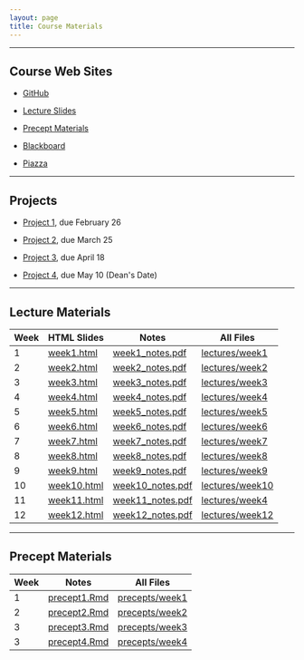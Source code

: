 ```yaml
---
layout: page
title: Course Materials
---
```


----

## Course Web Sites

- [GitHub](https://github.com/SML201)

- [Lecture Slides](https://github.com/SML201/lectures)

- [Precept Materials](https://github.com/SML201/precepts)

- [Blackboard](https://blackboard.princeton.edu/webapps/pu-courseredirect-bb_bb60/find.jsp?course_id=SML201_S2016)

- [Piazza](https://piazza.com/princeton/spring2016/sml201/home)


----

## Projects

- [Project 1](https://github.com/SML201/project1), due February 26

- [Project 2](https://github.com/SML201/project2), due March 25

- [Project 3](https://github.com/SML201/project3), due April 18

- [Project 4](https://github.com/SML201/project4), due May 10 (Dean's Date)

----

## Lecture Materials

Week | HTML Slides | Notes | All Files
-----|-------------| ----- | ----------
1 | [week1.html](http://htmlpreview.github.io/?https://github.com/SML201/lectures/blob/master/week1/week1.html#/) | [week1_notes.pdf](https://github.com/SML201/lectures/raw/master/week1/week1_notes.pdf) | [lectures/week1](https://github.com/SML201/lectures/tree/master/week1)
2 | [week2.html](http://htmlpreview.github.io/?https://github.com/SML201/lectures/blob/master/week2/week2.html#/) | [week2_notes.pdf](https://github.com/SML201/lectures/raw/master/week2/week2_notes.pdf) | [lectures/week2](https://github.com/SML201/lectures/tree/master/week2)
3 | [week3.html](http://htmlpreview.github.io/?https://github.com/SML201/lectures/blob/master/week3/week3.html#/) | [week3_notes.pdf](https://github.com/SML201/lectures/raw/master/week3/week3_notes.pdf) | [lectures/week3](https://github.com/SML201/lectures/tree/master/week3)
4 | [week4.html](http://htmlpreview.github.io/?https://github.com/SML201/lectures/blob/master/week4/week4.html#/) | [week4_notes.pdf](https://github.com/SML201/lectures/raw/master/week4/week4_notes.pdf) | [lectures/week4](https://github.com/SML201/lectures/tree/master/week4)
5 | [week5.html](http://htmlpreview.github.io/?https://github.com/SML201/lectures/blob/master/week5/week5.html#/) | [week5_notes.pdf](https://github.com/SML201/lectures/raw/master/week5/week5_notes.pdf) | [lectures/week5](https://github.com/SML201/lectures/tree/master/week5)
6 | [week6.html](http://htmlpreview.github.io/?https://github.com/SML201/lectures/blob/master/week6/week6.html#/) | [week6_notes.pdf](https://github.com/SML201/lectures/raw/master/week6/week6_notes.pdf) | [lectures/week6](https://github.com/SML201/lectures/tree/master/week6)
7 | [week7.html](http://htmlpreview.github.io/?https://github.com/SML201/lectures/blob/master/week7/week7.html#/) | [week7_notes.pdf](https://github.com/SML201/lectures/raw/master/week7/week7_notes.pdf) | [lectures/week7](https://github.com/SML201/lectures/tree/master/week7)
8 | [week8.html](http://htmlpreview.github.io/?https://github.com/SML201/lectures/blob/master/week8/week8.html#/) | [week8_notes.pdf](https://github.com/SML201/lectures/raw/master/week8/week8_notes.pdf) | [lectures/week8](https://github.com/SML201/lectures/tree/master/week8)
9 | [week9.html](http://htmlpreview.github.io/?https://github.com/SML201/lectures/blob/master/week9/week9.html#/) | [week9_notes.pdf](https://github.com/SML201/lectures/raw/master/week9/week9_notes.pdf) | [lectures/week9](https://github.com/SML201/lectures/tree/master/week9)
10 | [week10.html](http://htmlpreview.github.io/?https://github.com/SML201/lectures/blob/master/week10/week10.html#/) | [week10_notes.pdf](https://github.com/SML201/lectures/raw/master/week10/week10_notes.pdf) | [lectures/week10](https://github.com/SML201/lectures/tree/master/week10)
11 | [week11.html](http://htmlpreview.github.io/?https://github.com/SML201/lectures/blob/master/week11/week11.html#/) | [week11_notes.pdf](https://github.com/SML201/lectures/raw/master/week11/week11_notes.pdf) | [lectures/week4](https://github.com/SML201/lectures/tree/master/week11)
12 | [week12.html](http://htmlpreview.github.io/?https://github.com/SML201/lectures/blob/master/week12/week12.html#/) | [week12_notes.pdf](https://github.com/SML201/lectures/raw/master/week12/week12_notes.pdf) | [lectures/week12](https://github.com/SML201/lectures/tree/master/week12)

----

## Precept Materials

Week | Notes | All Files 
-----|-------|----------
1 | [precept1.Rmd](https://raw.githubusercontent.com/SML201/precepts/master/week1/precept1.Rmd) | [precepts/week1](https://github.com/SML201/precepts/tree/master/week1) 
2 | [precept2.Rmd](https://raw.githubusercontent.com/SML201/precepts/master/week2/precept2.Rmd) | [precepts/week2](https://github.com/SML201/precepts/tree/master/week2)
3 | [precept3.Rmd](https://raw.githubusercontent.com/SML201/precepts/master/week3/precept3.Rmd) | [precepts/week3](https://github.com/SML201/precepts/tree/master/week3)
3 | [precept4.Rmd](https://raw.githubusercontent.com/SML201/precepts/master/week4/precept4.Rmd) | [precepts/week4](https://github.com/SML201/precepts/tree/master/week4)


